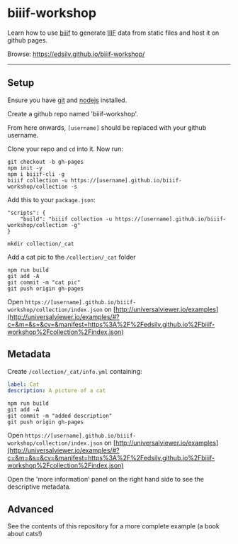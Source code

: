 # biiif-workshop

Learn how to use [biiif](https://github.com/edsilv/biiif) to generate [IIIF](http://iiif.io) data from static files and host it on github pages.

Browse: https://edsilv.github.io/biiif-workshop/

---

## Setup

Ensure you have [git](https://git-scm.com/) and [nodejs](https://nodejs.org/en/) installed.

Create a github repo named 'biiif-workshop'.

From here onwards, `[username]` should be replaced with your github username.

Clone your repo and `cd` into it. Now run:

    git checkout -b gh-pages
    npm init -y
    npm i biiif-cli -g
    biiif collection -u https://[username].github.io/biiif-workshop/collection -s

Add this to your `package.json`:

```
"scripts": {
    "build": "biiif collection -u https://[username].github.io/biiif-workshop/collection -g"
}
```

    mkdir collection/_cat

Add a cat pic to the `/collection/_cat` folder

    npm run build
    git add -A
    git commit -m "cat pic"
    git push origin gh-pages

Open `https://[username].github.io/biiif-workshop/collection/index.json` on [http://universalviewer.io/examples](http://universalviewer.io/examples/#?c=&m=&s=&cv=&manifest=https%3A%2F%2Fedsilv.github.io%2Fbiiif-workshop%2Fcollection%2Findex.json)

## Metadata

Create `/collection/_cat/info.yml` containing:

```yml
label: Cat
description: A picture of a cat
```

    npm run build
    git add -A
    git commit -m "added description"
    git push origin gh-pages

Open `https://[username].github.io/biiif-workshop/collection/index.json` on [http://universalviewer.io/examples](http://universalviewer.io/examples/#?c=&m=&s=&cv=&manifest=https%3A%2F%2Fedsilv.github.io%2Fbiiif-workshop%2Fcollection%2Findex.json)

Open the 'more information' panel on the right hand side to see the descriptive metadata.

## Advanced

See the contents of this repository for a more complete example (a book about cats!)